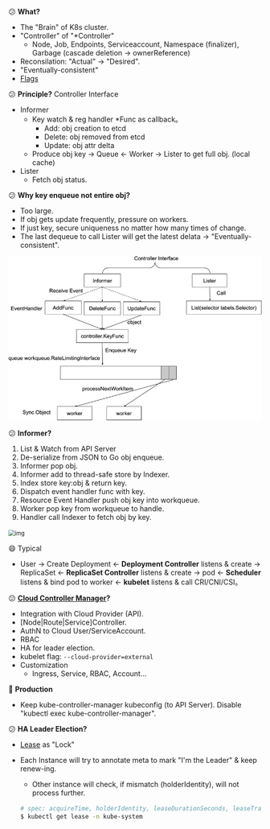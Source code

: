 :confused: **What?**

- The "Brain" of K8s cluster.
- "Controller" of "*Controller"
  - Node, Job, Endpoints, Serviceaccount, Namespace (finalizer), Garbage (cascade deletion → ownerReference)
- Reconsilation: "Actual" → "Desired".
- "Eventually-consistent"
- [Flags](https://kubernetes.io/docs/reference/command-line-tools-reference/kube-controller-manager/)



:confused: **Principle?** Controller Interface

- Informer
  - Key watch & reg handler *Func as callback。
    - Add: obj creation to etcd
    - Delete: obj removed from etcd
    - Update: obj attr delta
  - Produce obj key → Queue ← Worker → Lister to get full obj. (local cache)
- Lister
  - Fetch obj status.



:confused: **Why key enqueue not entire obj?**

- Too large.
- If obj gets update frequently, pressure on workers.
- If just key, secure uniqueness no matter how many times of change.
- The last dequeue to call Lister will get the latest delata → "Eventually-consistent".



![image-20240617201102249](Overview.assets/image-20240617201102249.png)



:confused: **Informer?**

1. List & Watch from API Server
2. De-serialize from JSON to Go obj enqueue.
3. Informer pop obj.
4. Informer add to thread-safe store by Indexer.
5. Index store key:obj & return key.
6. Dispatch event handler func with key.
7. Resource Event Handler push obj key into workqueue.
8. Worker pop key from workqueue to handle.
9. Handler call Indexer to fetch obj by key.



<img src="https://github.com/kubernetes/sample-controller/raw/master/docs/images/client-go-controller-interaction.jpeg" alt="img" style="zoom:80%;" />



:smile: Typical

- User → Create Deployment ← **Deployment Controller** listens & create → ReplicaSet ← **ReplicaSet Controller** listens & create → pod ← **Scheduler** listens & bind pod to worker ← **kubelet** listens & call CRI/CNI/CSI。



:confused: **[Cloud Controller Manager](https://kubernetes.io/docs/concepts/architecture/cloud-controller/)?**

- Integration with Cloud Provider (API).
- [Node|Route|Service]Controller.
- AuthN to Cloud User/ServiceAccount.
- RBAC
- HA for leader election.
- kubelet flag: `--cloud-provider=external`
- Customization
  - Ingress, Service, RBAC, Account...



:construction_worker: **Production**

- Keep kube-controller-manager kubeconfig (to API Server). Disable "kubectl exec kube-controller-manager".



:confused: **HA Leader Election?**

- [Lease](https://kubernetes.io/docs/concepts/architecture/leases/) as "Lock"

- Each Instance will try to annotate meta to mark "I'm the Leader" & keep renew-ing.

  - Other instance will check, if mismatch (holderIdentity), will not process further.

  ```bash
  # spec: acquireTime, holderIdentity, leaseDurationSeconds, leaseTransitions, renewTime
  $ kubectl get lease -n kube-system
  ```